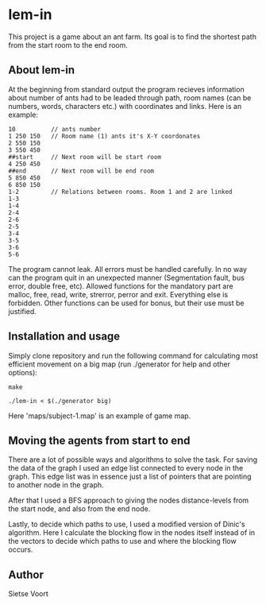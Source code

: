 # lem-in

This project is a game about an ant farm. Its goal is to find the shortest path from the start room to the end room.

## About lem-in

At the beginning from standard output the program recieves information about number of ants had to be leaded through path, room names (can be numbers, words, characters etc.) with coordinates and links. Here is an example:

```
10          // ants number
1 250 150   // Room name (1) ants it's X-Y coordonates
2 550 150
3 550 450
##start     // Next room will be start room
4 250 450
##end       // Next room will be end room
5 850 450
6 850 150
1-2         // Relations between rooms. Room 1 and 2 are linked
1-3
1-4
2-4
2-6
2-5
3-4
3-5
3-6
5-6
```

The program cannot leak. All errors must be handled carefully. In no way can the program quit in an unexpected manner (Segmentation fault, bus error, double free, etc).
Allowed functions for the mandatory part are malloc, free, read, write, strerror, perror and exit. Everything else is forbidden. Other functions can be used for bonus, but their use must be justified.

## Installation and usage

Simply clone repository and run the following command for calculating most efficient movement on a big map (run ./generator for help and other options):

```
make

./lem-in < $(./generator big)
```
Here 'maps/subject-1.map' is an example of game map.

## Moving the agents from start to end

There are a lot of possible ways and algorithms to solve the task.
For saving the data of the graph I used an edge list connected to every node in the graph.
This edge list was in essence just a list of pointers that are pointing to another node in the graph.

After that I used a BFS approach to giving the nodes distance-levels from the start node, and also from the end node.

Lastly, to decide which paths to use, I used a modified version of Dinic's algorithm. Here I calculate the blocking flow in the nodes itself instead of in the vectors to decide which paths to use and where the blocking flow occurs.

## Author

Sietse Voort



